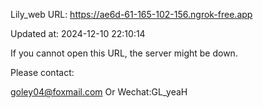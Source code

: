 Lily_web URL: https://ae6d-61-165-102-156.ngrok-free.app

Updated at: 2024-12-10 22:10:14

If you cannot open this URL, the server might be down.

Please contact: 

goley04@foxmail.com Or Wechat:GL_yeaH